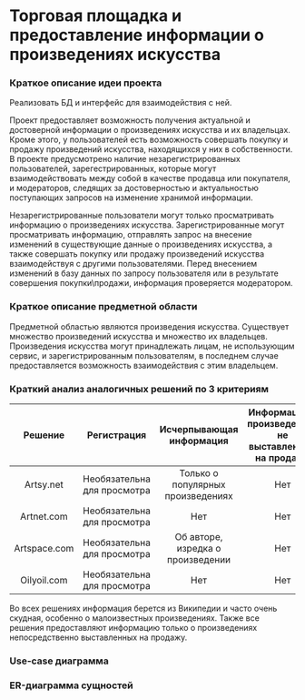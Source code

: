 # Торговая площадка и предоставление информации о произведениях искусства
### Краткое описание идеи проекта
Реализовать БД и интерфейс для взаимодействия с ней.

Проект предоставляет возможность получения актуальной и достоверной информации о произведениях искусства и их владельцах. Кроме этого, у пользователей есть возможность совершать покупку и продажу произведений искусства, находящихся у них в собственности. В проекте предусмотрено наличие незарегистрированных пользователей, зарегестрированных, которые могут взаимодействовать между собой в качестве продавца или покупателя, и модераторов, следящих за достоверностью и актуальностью поступающих запросов на изменение хранимой информации.

Незарегистрированные пользователи могут только просматривать информацию о произведениях искусства. Зарегистрированные могут просматривать информацию, отправлять запрос на внесение изменений в существующие данные о произведениях искусства, а также совершать покупку или продажу произведений искусства взаимодействуя с другими пользователями. Перед внесением изменений в базу данных по запросу пользователя или в результате совершения покупки\продажи, информация проверяется модератором.

### Краткое описание предметной области
Предметной областью являются произведения искусства. Существует множество произведений искусства и множество их владельцев. Произведения искусства могут принадлежать лицам, не использующим сервис, и зарегистрированным пользователям, в последнем случае предоставляется возможность взаимодействия с этим владельцем.

### Краткий анализ аналогичных решений по 3 критериям

|Решение     |Регистрация                |Исчерпывающая информация         |Информация о произведениях не выставленных на продажу|
|:----------:|:-------------------------:|:-------------------------------:|:---------------------------------------------------:|
|Artsy.net   |Необязательна для просмотра|Только о популярных произведениях|Нет                                                  |
|Artnet.com  |Необязательна для просмотра|Нет                              |Нет                                                  |
|Artspace.com|Необязательна для просмотра|Об авторе, изредка о произведении|Нет                                                  |
|Oilyoil.com |Необязательна для просмотра|Нет                              |Нет                                                  |

Во всех решениях информация берется из Википедии и часто очень скудная, особенно о малоизвестных произведениях. Также все решения предоставляют информацию только о произведениях непосредственно выставленных на продажу.

### Use-case диаграмма


### ER-диаграмма сущностей
